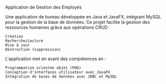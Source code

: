 Application de Gestion des Employés

Une application de bureau développée en Java et JavaFX, intégrant MySQL pour la gestion de la base de données. Ce projet facilite la gestion des ressources humaines grâce aux opérations CRUD :<br>

    Création
    Recherche/Lecture
    Mise à jour
    Destruction (suppression)

L'application met en avant des compétences en :<br>

    Programmation orientée objet (POO)
    Conception d'interfaces utilisateur avec JavaFX
    Intégration de bases de données avec JDBC et MySQL
